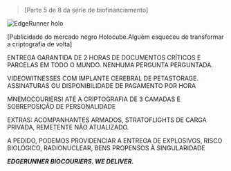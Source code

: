 > [Parte 5 de 8 da série de biofinanciamento]

![EdgeRunner holo](/resources/lore/edgerunner%20holo.png)

[Publicidade do mercado negro Holocube.Alguém esqueceu de transformar a criptografia de volta]

ENTREGA GARANTIDA DE 2 HORAS DE DOCUMENTOS CRÍTICOS E PARCELAS EM TODO O MUNDO. NENHUMA PERGUNTA PERGUNTADA.

VIDEOWITNESSES COM IMPLANTE CEREBRAL DE PETASTORAGE. ASSINATURAS OU DISPONIBILIDADE DE PAGAMENTO POR HORA

MNEMOCOURIERS! ATÉ A CRIPTOGRAFIA DE 3 CAMADAS E SOBREPOSIÇÃO DE PERSONALIDADE

EXTRAS: ACOMPANHANTES ARMADOS, STRATOFLIGHTS DE CARGA PRIVADA, REMETENTE NÃO ATUALIZADO.

A PEDIDO, PODEMOS PROVIDENCIAR A ENTREGA DE EXPLOSIVOS, RISCO BIOLÓGICO, RADIONUCLEAR, BENS PROPENSOS À SINGULARIDADE

***EDGERUNNER BIOCOURIERS. WE DELIVER.***
